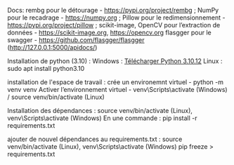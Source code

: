Docs:
rembg pour le détourage - https://pypi.org/project/rembg ;
NumPy pour le recadrage - https://numpy.org ;
Pillow pour le redimensionnement - https://pypi.org/project/pillow ;
scikit-image, OpenCV pour l’extraction de données - https://scikit-image.org, https://opencv.org
flasgger pour le swagger - https://github.com/flasgger/flasgger (http://127.0.0.1:5000/apidocs/)

Installation de python (3.10) :
Windows : [Télécharger Python 3.10.12](https://www.python.org/downloads/release/python-31012/)
Linux : sudo apt install python3.10

installation de l'espace de travail :
crée un environemnt virtuel - python -m venv venv
Activer l’environnement virtuel - venv\Scripts\activate (Windows) / source venv/bin/activate (Linux)

Installation des dépendances :
source venv/bin/activate (Linux), venv\Scripts\activate (Windows)
En une commande : pip install -r requirements.txt

ajouter de nouvel dépendances au requirements.txt :
source venv/bin/activate (Linux), venv\Scripts\activate (Windows)
pip freeze > requirements.txt